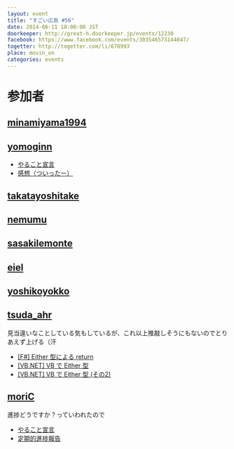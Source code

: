 ```yaml
---
layout: event
title: "すごい広島 #56"
date: 2014-06-11 18:00:00 JST
doorkeeper: http://great-h.doorkeeper.jp/events/12230
facebook: https://www.facebook.com/events/303546573144047/
togetter: http://togetter.com/li/678993
place: movin_on
categories: events
---
```


# 参加者


## [minamiyama1994](https://github.com/minamiyama1994)


## [yomoginn](https://github.com/yomoginn)

* [やること宣言](https://github.com/great-h/great-h.github.io/issues/997)
* [感想（ついったー）](https://twitter.com/moriyomogi/status/476704644828114944)

## [takatayoshitake](http://twitter.com/takatayoshitake)


## [nemumu](https://github.com/nemumu)


## [sasakilemonte](https://github.com/sasakilemonte)


## [eiel](http://eiel.info/)


## [yoshikoyokko](https://github.com/yoshikoyokko)


## [tsuda_ahr](https://twitter.com/tsuda_ahr)

見当違いなことしている気もしているが、これ以上推敲しそうにもないのでとりあえず上げる（汗
　
* [\[F#\] Either 型による return](http://ooltcloud.expressweb.jp/201406/article_11235138.html)
* [\[VB.NET\] VB で Either 型](http://ooltcloud.expressweb.jp/201406/article_11235313.html)
* [\[VB.NET\] VB で Either 型 (その2)](http://ooltcloud.expressweb.jp/201406/article_11235949.html)


## [moriC](https://github.com/moriC)

進捗どうですか？っていわれたので

* [やること宣言](https://github.com/great-h/great-h.github.io/issues/1008)
* [定期的進捗報告](http://moric-life.tumblr.com/post/88465949011)
